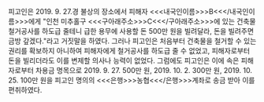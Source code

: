 피고인은 2019. 9. 27.경 불상의 장소에서 피해자 <<<내국인이름>>>B<<</내국인이름>>>에게 "인천 미추홀구 <<<구아래주소>>>C<<</구아래주소>>>에 있는 건축물 철거공사를 하도급 줄테니 급한 용무에 사용할 돈 500만 원을 빌려달라, 돈을 빌려주면 금방 갚겠다."라고 거짓말을 하였다.
그러나 피고인은 처음부터 건축물을 철거할 수 있는 권리를 확보하지 아니하여 피해자에게 철거공사를 하도급 줄 수 없었고, 피해자로부터 돈을 빌리더라도 이를 변제할 의사나 능력이 없었다.
그럼에도 피고인은 이에 속은 피해자로부터 차용금 명목으로 2019. 9. 27. 500만 원, 2019. 10. 2. 300만 원, 2019. 10. 25. 100만 원을 피고인 명의의 <<<은행>>>농협<<</은행>>>계좌로 송금 받아 이를 편취하였다.
